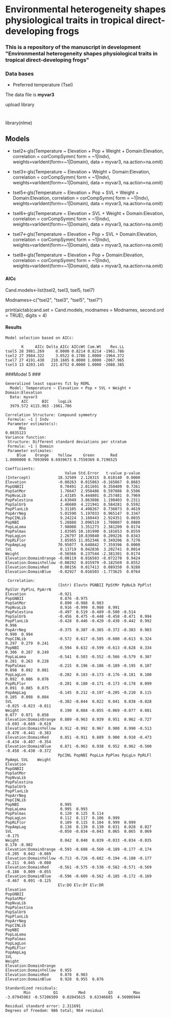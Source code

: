 # Environmental heterogeneity shapes physiological traits in tropical direct-developing frogs

### This is a repository of the manuscript in development "Environmental heterogeneity shapes physiological traits in tropical direct-developing frogs"


### Data bases

* Preferred temperature (Tsel)

The data file is **myvar3** 

upload library
#
library(nlme)

## Models

* tsel2<-gls(Temperature ~ Elevation + Pop + Weight + Domain:Elevation, correlation = corCompSymm( form = ~1|Indv), weights=varIdent(form=~1|Domain), data = myvar3, na.action=na.omit)


* tsel3<-gls(Temperature ~ Elevation + Weight + Domain:Elevation, correlation = corCompSymm( form = ~1|Indv), weights=varIdent(form=~1|Domain), data = myvar3, na.action=na.omit)


* tsel5<-gls(Temperature ~ Elevation + Pop + SVL + Weight + Domain:Elevation, correlation = corCompSymm( form = ~1|Indv), weights=varIdent(form=~1|Domain), data = myvar3, na.action=na.omit) 


* tsel6<-gls(Temperature ~ Elevation + SVL + Weight + Domain:Elevation, correlation = corCompSymm( form = ~1|Indv), weights=varIdent(form=~1|Domain), data = myvar3, na.action=na.omit)


* tsel7<-gls(Temperature ~ Elevation + Pop + SVL + Domain:Elevation, correlation = corCompSymm( form = ~1|Indv), weights=varIdent(form=~1|Domain), data = myvar3, na.action=na.omit)


* tsel8<-gls(Temperature ~ Elevation + Pop + Domain:Elevation, correlation = corCompSymm( form = ~1|Indv), weights=varIdent(form=~1|Domain), data = myvar3, na.action=na.omit)


###
#### AICc
Cand.models<-list(tsel2, tsel3, tsel5, tsel7)

Modnames<-c("tsel2", "tsel3", "tsel5", "tsel7")

print(aictab(cand.set = Cand.models, modnames = Modnames,
             second.ord = TRUE), digits = 4)


#### Results

```
Model selection based on AICc:

       K     AICc Delta_AICc AICcWt Cum.Wt    Res.LL
tsel5 28 3981.269     0.0000 0.8214 0.8214 -1961.786
tsel2 27 3984.322     3.0522 0.1786 1.0000 -1964.372
tsel7 27 4191.430   210.1605 0.0000 1.0000 -2067.965
tsel3 13 4203.145   221.8752 0.0000 1.0000 -2088.385

```

###Model 5 ###

```
Generalized least squares fit by REML
  Model: Temperature ~ Elevation + Pop + SVL + Weight + Domain:Elevation 
  Data: myvar3 
       AIC      BIC    logLik
  3979.572 4115.963 -1961.786

Correlation Structure: Compound symmetry
 Formula: ~1 | Indv 
 Parameter estimate(s):
      Rho 
0.0835123 
Variance function:
 Structure: Different standard deviations per stratum
 Formula: ~1 | Domain 
 Parameter estimates:
     Blue    Orange    Yellow     Green       Red 
1.0000000 0.7093090 0.6939673 0.7550369 0.7196525 

Coefficients:
                          Value Std.Error   t-value p-value
(Intercept)            18.32509  2.128315  8.610140  0.0000
Elevation              -0.00263  0.015863 -0.165867  0.8683
PopGNBII                0.70491  2.011691  0.350409  0.7261
PopSatMor               1.76647  2.958486  0.597086  0.5506
PopNvaLib               2.43185  9.444801  0.257481  0.7969
PopPalestina            4.63049  3.863886  1.198403  0.2311
PopSalUrb               2.46680  4.221941  0.584281  0.5592
PopPlanLib              3.31105  4.498267  0.736073  0.4619
PopArrNeg               5.01590  5.197033  0.965147  0.3347
PopCINLib               9.24224  3.160443  2.924351  0.0035
PopNBI                  5.28888  3.096519  1.708007  0.0880
PopLaLoma               7.98008  3.351273  2.381209  0.0174
PopPalmas               1.83505 10.101990  0.181653  0.8559
PopLagLon               2.26797 10.839840  0.209226  0.8343
PopRLFlor               3.85955 11.052346  0.349206  0.7270
PopAmpLag              70.95077  9.640842  7.359396  0.0000
SVL                     0.13719  0.042836  3.202741  0.0014
Weight                 -0.56566  0.237544 -2.381301  0.0174
Elevation:DomainOrange -0.00119  0.016503 -0.072270  0.9424
Elevation:DomainYellow -0.00292  0.015979 -0.182569  0.8552
Elevation:DomainRed     0.00156  0.017413  0.089350  0.9288
Elevation:DomainBlue   -0.02927  0.016503 -1.773625  0.0764

 Correlation: 
                       (Intr) Elevtn PGNBII PpStMr PpNvLb PpPlst PpSlUr PpPlnL PpArrN
Elevation              -0.921                                                        
PopGNBII                0.876 -0.975                                                 
PopSatMor               0.890 -0.988  0.983                                          
PopNvaLib               0.916 -0.999  0.980  0.991                                   
PopPalestina           -0.497  0.519 -0.489 -0.500 -0.514                            
PopSalUrb              -0.456  0.475 -0.448 -0.458 -0.471  0.994                     
PopPlanLib             -0.428  0.446 -0.420 -0.430 -0.442  0.992  0.996              
PopArrNeg              -0.375  0.387 -0.365 -0.372 -0.383  0.983  0.990  0.994       
PopCINLib              -0.572  0.617 -0.585 -0.600 -0.613  0.324  0.297  0.279  0.241
PopNBI                 -0.594  0.632 -0.599 -0.613 -0.628  0.334  0.306  0.287  0.249
PopLaLoma              -0.541  0.583 -0.552 -0.566 -0.579  0.307  0.281  0.263  0.228
PopPalmas              -0.215  0.196 -0.186 -0.189 -0.195  0.107  0.098  0.092  0.081
PopLagLon              -0.202  0.183 -0.173 -0.176 -0.181  0.100  0.092  0.086  0.076
PopRLFlor              -0.201  0.180 -0.171 -0.173 -0.178  0.099  0.091  0.085  0.075
PopAmpLag              -0.145  0.212 -0.197 -0.205 -0.210  0.115  0.105  0.098  0.084
SVL                    -0.302 -0.044  0.022  0.041  0.038 -0.028 -0.025 -0.023 -0.011
Weight                  0.190  0.084 -0.055 -0.069 -0.077  0.081  0.077  0.071  0.058
Elevation:DomainOrange  0.889 -0.963  0.939  0.951  0.962 -0.727 -0.693 -0.669 -0.619
Elevation:DomainYellow  0.912 -0.992  0.967  0.980  0.990 -0.513 -0.470 -0.441 -0.383
Elevation:DomainRed     0.851 -0.911  0.889  0.900  0.910 -0.473 -0.434 -0.407 -0.354
Elevation:DomainBlue    0.871 -0.963  0.938  0.952  0.962 -0.500 -0.458 -0.430 -0.372
                       PpCINL PopNBI PopLLm PpPlms PpLgLn PpRLFl PpAmpL SVL    Weight
Elevation                                                                            
PopGNBII                                                                             
PopSatMor                                                                            
PopNvaLib                                                                            
PopPalestina                                                                         
PopSalUrb                                                                            
PopPlanLib                                                                           
PopArrNeg                                                                            
PopCINLib                                                                            
PopNBI                  0.995                                                        
PopLaLoma               0.995  0.993                                                 
PopPalmas               0.120  0.125  0.114                                          
PopLagLon               0.112  0.117  0.106  0.999                                   
PopRLFlor               0.109  0.115  0.104  0.999  0.999                            
PopAmpLag               0.138  0.139  0.130  0.031  0.028  0.027                     
SVL                    -0.050 -0.034 -0.043  0.065  0.065  0.069 -0.175              
Weight                  0.042  0.040  0.039 -0.033 -0.034 -0.035  0.170 -0.902       
Elevation:DomainOrange -0.593 -0.608 -0.560 -0.189 -0.177 -0.174 -0.205  0.042 -0.089
Elevation:DomainYellow -0.713 -0.726 -0.682 -0.194 -0.180 -0.177 -0.211  0.045 -0.080
Elevation:DomainRed    -0.561 -0.575 -0.530 -0.582 -0.571 -0.569 -0.188  0.009 -0.055
Elevation:DomainBlue   -0.596 -0.609 -0.562 -0.185 -0.172 -0.169 -0.467  0.091 -0.125
                       Elv:DO Elv:DY Elv:DR
Elevation                                  
PopGNBII                                   
PopSatMor                                  
PopNvaLib                                  
PopPalestina                               
PopSalUrb                                  
PopPlanLib                                 
PopArrNeg                                  
PopCINLib                                  
PopNBI                                     
PopLaLoma                                  
PopPalmas                                  
PopLagLon                                  
PopRLFlor                                  
PopAmpLag                                  
SVL                                        
Weight                                     
Elevation:DomainOrange                     
Elevation:DomainYellow  0.955              
Elevation:DomainRed     0.878  0.903       
Elevation:DomainBlue    0.928  0.955  0.876

Standardized residuals:
        Min          Q1         Med          Q3         Max 
-3.07945963 -0.57206509  0.02045615  0.63346685  4.56006944 

Residual standard error: 2.311691 
Degrees of freedom: 986 total; 964 residual
```